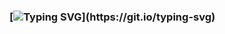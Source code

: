 ### [![Typing SVG](https://readme-typing-svg.herokuapp.com?color=%23F72831&size=23&center=true&lines=Hello+there%2C+I'm+Vanessa;I'm+an+Android+Developer+based+in+Nairobi;Hit+me+up%2C+I'd+love+to+work+with+you!)](https://git.io/typing-svg)

<!--
**vkamunya/vkamunya** is a ✨ _special_ ✨ repository because its `README.md` (this file) appears on your GitHub profile.

Here are some ideas to get you started:

- 🔭 I’m currently working on ...
- 🌱 I’m currently learning ...
- 👯 I’m looking to collaborate on ...
- 🤔 I’m looking for help with ...
- 💬 Ask me about ...
- 📫 How to reach me: ...
- 😄 Pronouns: ...
- ⚡ Fun fact: ...
-->
